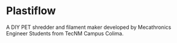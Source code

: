 # Plastiflow
A DIY PET shredder and filament maker developed by Mecathronics Engineer Students from TecNM Campus Colima.
